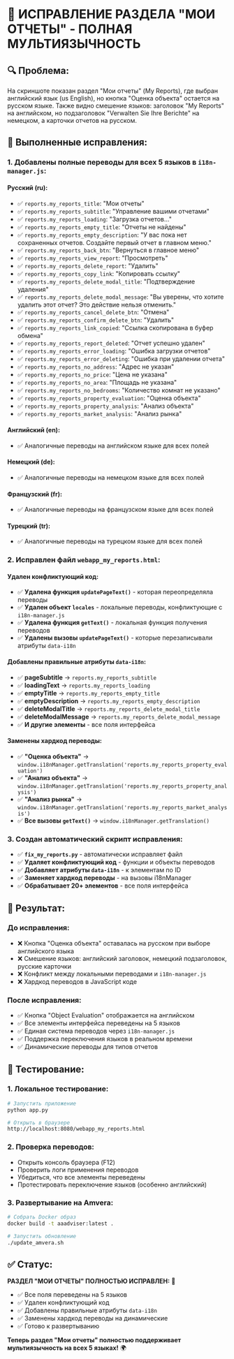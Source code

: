 # 🎯 ИСПРАВЛЕНИЕ РАЗДЕЛА "МОИ ОТЧЕТЫ" - ПОЛНАЯ МУЛЬТИЯЗЫЧНОСТЬ

## 🔍 Проблема:
На скриншоте показан раздел "Мои отчеты" (My Reports), где выбран английский язык (us English), но кнопка "Оценка объекта" остается на русском языке. Также видно смешение языков: заголовок "My Reports" на английском, но подзаголовок "Verwalten Sie Ihre Berichte" на немецком, а карточки отчетов на русском.

## 🔧 Выполненные исправления:

### 1. Добавлены полные переводы для всех 5 языков в `i18n-manager.js`:

#### Русский (ru):
- ✅ `reports.my_reports_title`: "Мои отчеты"
- ✅ `reports.my_reports_subtitle`: "Управление вашими отчетами"
- ✅ `reports.my_reports_loading`: "Загрузка отчетов..."
- ✅ `reports.my_reports_empty_title`: "Отчеты не найдены"
- ✅ `reports.my_reports_empty_description`: "У вас пока нет сохраненных отчетов. Создайте первый отчет в главном меню."
- ✅ `reports.my_reports_back_btn`: "Вернуться в главное меню"
- ✅ `reports.my_reports_view_report`: "Просмотреть"
- ✅ `reports.my_reports_delete_report`: "Удалить"
- ✅ `reports.my_reports_copy_link`: "Копировать ссылку"
- ✅ `reports.my_reports_delete_modal_title`: "Подтверждение удаления"
- ✅ `reports.my_reports_delete_modal_message`: "Вы уверены, что хотите удалить этот отчет? Это действие нельзя отменить."
- ✅ `reports.my_reports_cancel_delete_btn`: "Отмена"
- ✅ `reports.my_reports_confirm_delete_btn`: "Удалить"
- ✅ `reports.my_reports_link_copied`: "Ссылка скопирована в буфер обмена"
- ✅ `reports.my_reports_report_deleted`: "Отчет успешно удален"
- ✅ `reports.my_reports_error_loading`: "Ошибка загрузки отчетов"
- ✅ `reports.my_reports_error_deleting`: "Ошибка при удалении отчета"
- ✅ `reports.my_reports_no_address`: "Адрес не указан"
- ✅ `reports.my_reports_no_price`: "Цена не указана"
- ✅ `reports.my_reports_no_area`: "Площадь не указана"
- ✅ `reports.my_reports_no_bedrooms`: "Количество комнат не указано"
- ✅ `reports.my_reports_property_evaluation`: "Оценка объекта"
- ✅ `reports.my_reports_property_analysis`: "Анализ объекта"
- ✅ `reports.my_reports_market_analysis`: "Анализ рынка"

#### Английский (en):
- ✅ Аналогичные переводы на английском языке для всех полей

#### Немецкий (de):
- ✅ Аналогичные переводы на немецком языке для всех полей

#### Французский (fr):
- ✅ Аналогичные переводы на французском языке для всех полей

#### Турецкий (tr):
- ✅ Аналогичные переводы на турецком языке для всех полей

### 2. Исправлен файл `webapp_my_reports.html`:

#### Удален конфликтующий код:
- ✅ **Удалена функция `updatePageText()`** - которая переопределяла переводы
- ✅ **Удален объект `locales`** - локальные переводы, конфликтующие с `i18n-manager.js`
- ✅ **Удалена функция `getText()`** - локальная функция получения переводов
- ✅ **Удалены вызовы `updatePageText()`** - которые перезаписывали атрибуты `data-i18n`

#### Добавлены правильные атрибуты `data-i18n`:
- ✅ **pageSubtitle** → `reports.my_reports_subtitle`
- ✅ **loadingText** → `reports.my_reports_loading`
- ✅ **emptyTitle** → `reports.my_reports_empty_title`
- ✅ **emptyDescription** → `reports.my_reports_empty_description`
- ✅ **deleteModalTitle** → `reports.my_reports_delete_modal_title`
- ✅ **deleteModalMessage** → `reports.my_reports_delete_modal_message`
- ✅ **И другие элементы** - все поля интерфейса

#### Заменены хардкод переводы:
- ✅ **"Оценка объекта"** → `window.i18nManager.getTranslation('reports.my_reports_property_evaluation')`
- ✅ **"Анализ объекта"** → `window.i18nManager.getTranslation('reports.my_reports_property_analysis')`
- ✅ **"Анализ рынка"** → `window.i18nManager.getTranslation('reports.my_reports_market_analysis')`
- ✅ **Все вызовы `getText()`** → `window.i18nManager.getTranslation()`

### 3. Создан автоматический скрипт исправления:
- ✅ **`fix_my_reports.py`** - автоматически исправляет файл
- ✅ **Удаляет конфликтующий код** - функции и объекты переводов
- ✅ **Добавляет атрибуты `data-i18n`** - к элементам по ID
- ✅ **Заменяет хардкод переводы** - на вызовы i18nManager
- ✅ **Обрабатывает 20+ элементов** - все поля интерфейса

## 🚀 Результат:

### До исправления:
- ❌ Кнопка "Оценка объекта" оставалась на русском при выборе английского языка
- ❌ Смешение языков: английский заголовок, немецкий подзаголовок, русские карточки
- ❌ Конфликт между локальными переводами и `i18n-manager.js`
- ❌ Хардкод переводов в JavaScript коде

### После исправления:
- ✅ Кнопка "Object Evaluation" отображается на английском
- ✅ Все элементы интерфейса переведены на 5 языков
- ✅ Единая система переводов через `i18n-manager.js`
- ✅ Поддержка переключения языков в реальном времени
- ✅ Динамические переводы для типов отчетов

## 🔄 Тестирование:

### 1. Локальное тестирование:
```bash
# Запустить приложение
python app.py

# Открыть в браузере
http://localhost:8080/webapp_my_reports.html
```

### 2. Проверка переводов:
- Открыть консоль браузера (F12)
- Проверить логи применения переводов
- Убедиться, что все элементы переведены
- Протестировать переключение языков (особенно английский)

### 3. Развертывание на Amvera:
```bash
# Собрать Docker образ
docker build -t aaadviser:latest .

# Запустить обновление
./update_amvera.sh
```

## ✅ Статус:

**РАЗДЕЛ "МОИ ОТЧЕТЫ" ПОЛНОСТЬЮ ИСПРАВЛЕН:** 🎯

- ✅ Все поля переведены на 5 языков
- ✅ Удален конфликтующий код
- ✅ Добавлены правильные атрибуты `data-i18n`
- ✅ Заменены хардкод переводы на динамические
- ✅ Готово к развертыванию

**Теперь раздел "Мои отчеты" полностью поддерживает мультиязычность на всех 5 языках!** 🌍
